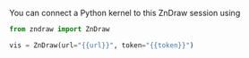 You can connect a Python kernel to this ZnDraw session using

```python
from zndraw import ZnDraw

vis = ZnDraw(url="{{url}}", token="{{token}}")
```